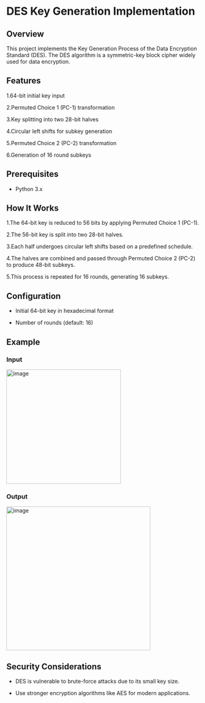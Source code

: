 # DES Key Generation Implementation

## Overview

This project implements the Key Generation Process of the Data Encryption Standard (DES). The DES algorithm is a symmetric-key block cipher widely used for data encryption.

## Features

1.64-bit initial key input

2.Permuted Choice 1 (PC-1) transformation

3.Key splitting into two 28-bit halves

4.Circular left shifts for subkey generation

5.Permuted Choice 2 (PC-2) transformation

6.Generation of 16 round subkeys

## Prerequisites

- Python 3.x

## How It Works

1.The 64-bit key is reduced to 56 bits by applying Permuted Choice 1 (PC-1).

2.The 56-bit key is split into two 28-bit halves.

3.Each half undergoes circular left shifts based on a predefined schedule.

4.The halves are combined and passed through Permuted Choice 2 (PC-2) to produce 48-bit subkeys.

5.This process is repeated for 16 rounds, generating 16 subkeys.

## Configuration

- Initial 64-bit key in hexadecimal format

- Number of rounds (default: 16)


## Example

### Input
<img width="299" alt="image" src="https://github.com/user-attachments/assets/4444ac55-76b5-4a92-8ebd-e26606be0e59" />

### Output
<img width="376" alt="image" src="https://github.com/user-attachments/assets/b536d4e7-ffa2-4e0b-8eef-175dc1919641" />



## Security Considerations

- DES is vulnerable to brute-force attacks due to its small key size.

- Use stronger encryption algorithms like AES for modern applications.

